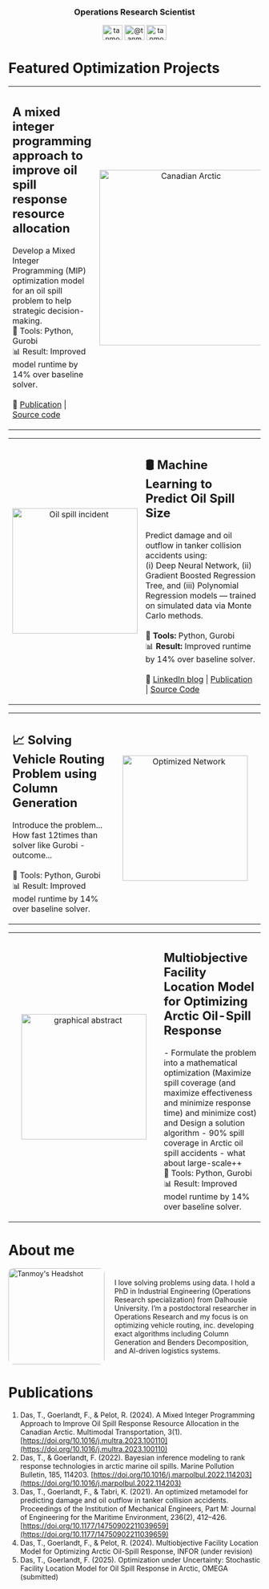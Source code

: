 <h3 align="center">Operations Research Scientist </h3>

<p align="center">
<a href="https://linkedin.com/in/tanmoyie" target="blank"><img align="center" src="https://raw.githubusercontent.com/rahuldkjain/github-profile-readme-generator/master/src/images/icons/Social/linked-in-alt.svg" alt="tanmoyie" height="30" width="40" /></a>
<a href="https://medium.com/@tanmoyie" target="blank"><img align="center" src="https://raw.githubusercontent.com/rahuldkjain/github-profile-readme-generator/master/src/images/icons/Social/medium.svg" alt="@tanmoyie" height="30" width="40" /></a>
<a href="https://www.leetcode.com/tanmoyie" target="blank"><img align="center" src="https://raw.githubusercontent.com/rahuldkjain/github-profile-readme-generator/master/src/images/icons/Social/leet-code.svg" alt="tanmoyie" height="30" width="40" /></a>
</p>

# Featured Optimization Projects


<table>
  <tr>
    <td style="vertical-align: top; width: 40%;">
      <h2>A mixed integer programming approach to improve oil spill response resource allocation </h2>
      <p>
        Develop a Mixed Integer Programming (MIP) optimization model for an oil spill problem to help strategic decision-making. <br>
        🔧 Tools: Python, Gurobi <br>
        📊 Result: Improved model runtime by 14% over baseline solver. <br><br>
      🔗 <a href="https://doi.org/10.1016/j.multra.2023.100110">Publication</a>  | 
        <a href="https://github.com/tanmoyie/Location-allocation-using-MIP">Source code</a>  
      </p>
    </td>
    <td style="text-align: center; width: 60%;">
      <img src="https://github.com/user-attachments/assets/4c95b5f5-f612-4ded-9852-1e7cc0749374" alt="Canadian Arctic" width="350">
    </td>
  </tr>
</table>


<table>
  <tr>
    <td style="text-align: center; width: 40%;">
      <img src="https://github.com/user-attachments/assets/7e4226d0-9d68-4073-87d2-6661799b5f24" alt="Oil spill incident" width="250">
    </td>
    <td style="vertical-align: top; width: 60%;">
      <h2>🛢️ Machine Learning to Predict Oil Spill Size</h2>
      <p>
        Predict damage and oil outflow in tanker collision accidents using:<br>
        (i) Deep Neural Network, (ii) Gradient Boosted Regression Tree, and (iii) Polynomial Regression models — trained on simulated data via Monte Carlo methods. <br><br>
        🔧 <strong>Tools:</strong> Python, Gurobi <br>
        📊 <strong>Result:</strong> Improved runtime by 14% over baseline solver. <br><br>
        🔗 <a href="https://www.linkedin.com/pulse/machine-learning-model-predict-spill-volume-shipping-accidents-das">LinkedIn blog</a> |
        <a href="https://doi.org/10.1177/14750902211039659">Publication</a> |
        <a href="https://github.com/tanmoyie/Deep-Neural-Network">Source Code</a>
      </p>
    </td>
  </tr>
</table>

<table>
  <tr>
    <td style="vertical-align: top; width: 40%;">
      <h2>📈 Solving Vehicle Routing Problem using Column Generation </h2>
      <p>
        Introduce the problem... How fast 12times than solver like Gurobi - outcome... <br><br>
        🔧 Tools: Python, Gurobi <br>
        📊 Result: Improved model runtime by 14% over baseline solver.
      </p>
    </td>
    <td style="text-align: center; width: 60%;">
      <img src="https://github.com/user-attachments/assets/8bba41cb-f43c-4585-b706-bf52a7c359ba" alt="Optimized Network" width="250">
    </td>
  </tr>
</table>




<table>
  <tr>
    <td style="text-align: center; width: 60%;">
      <img src="https://github.com/user-attachments/assets/9ae7ad83-b444-4212-9553-d48a6d25300b" alt="graphical abstract" width="250">
    </td>
    <td style="vertical-align: top; width: 40%;">
      <h2> Multiobjective Facility Location Model for Optimizing Arctic Oil-Spill Response</h2>
      <p>
        - Formulate the problem into a mathematical optimization (Maximize spill coverage (and maximize effectiveness and minimize response time) and minimize cost) and Design a solution algorithm
- 90% spill coverage in Arctic oil spill accidents
- what about large-scale++ <br>
        🔧 Tools: Python, Gurobi <br>
        📊 Result: Improved model runtime by 14% over baseline solver.
      </p>
    </td>

  </tr>
</table>





# About me
<div style="display: flex; align-items: center; gap: 20px;">
  <img src="https://github.com/user-attachments/assets/873becf8-1409-43c5-934f-207c58f2493c" alt="Tanmoy's Headshot" width="192" height="192" style="border-radius: 10px;">
  
  <div>
    <p>
      I love solving problems using data. I hold a PhD in Industrial Engineering (Operations Research specialization) from Dalhousie University.  I’m a postdoctoral researcher in Operations Research and my focus is on optimizing vehicle routing, inc. developing exact algorithms including Column Generation and Benders Decomposition, and AI-driven logistics systems.<br>
    </p>
  </div>
</div>




# Publications
1. Das, T., Goerlandt, F., & Pelot, R. (2024). A Mixed Integer Programming Approach to Improve Oil Spill Response Resource Allocation in the Canadian Arctic. Multimodal Transportation, 3(1). [https://doi.org/10.1016/j.multra.2023.100110](https://doi.org/10.1016/j.multra.2023.100110)
2. Das, T., & Goerlandt, F. (2022). Bayesian inference modeling to rank response technologies in arctic marine oil spills. Marine Pollution Bulletin, 185, 114203. [https://doi.org/10.1016/j.marpolbul.2022.114203](https://doi.org/10.1016/j.marpolbul.2022.114203)
3. Das, T., Goerlandt, F., & Tabri, K. (2021). An optimized metamodel for predicting damage and oil outflow in tanker collision accidents. Proceedings of the Institution of Mechanical Engineers, Part M: Journal of Engineering for the Maritime Environment, 236(2), 412–426. [https://doi.org/10.1177/14750902211039659](https://doi.org/10.1177/14750902211039659)
4. Das, T., Goerlandt, F., & Pelot, R. (2024). Multiobjective Facility Location Model for Optimizing Arctic Oil-Spill Response, INFOR (under revision)
5. Das, T., Goerlandt, F. (2025). Optimization under Uncertainty: Stochastic Facility Location Model for Oil Spill Response in Arctic, OMEGA (submitted)
